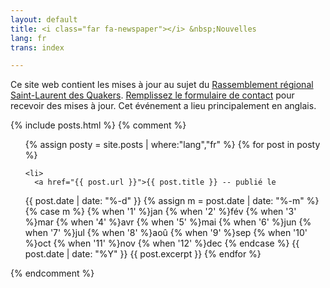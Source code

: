 ```yaml
---
layout: default
title: <i class="far fa-newspaper"></i> &nbsp;Nouvelles
lang: fr
trans: index

---
```

Ce site web contient les mises à jour au sujet du [Rassemblement régional Saint-Laurent des Quakers](/rr-fr.html). [Remplissez le formulaire de contact](/contact-fr) pour recevoir des mises à jour. Cet événement a lieu principalement en anglais.

{% include posts.html %}
{% comment %}
<ul>
{% assign posty = site.posts | where:"lang","fr" %}
  {% for post in posty %}

    <li>
      <a href="{{ post.url }}">{{ post.title }} -- publié le 
<!-- Whitespace added for readability -->
{{ post.date | date: "%-d" }}
{% assign m = post.date | date: "%-m" %}
{% case m %}
  {% when '1' %}jan
  {% when '2' %}fév
  {% when '3' %}mar
  {% when '4' %}avr
  {% when '5' %}mai
  {% when '6' %}jun
  {% when '7' %}jul
  {% when '8' %}aoû
  {% when '9' %}sep
  {% when '10' %}oct
  {% when '11' %}nov
  {% when '12' %}dec
{% endcase %}
{{ post.date | date: "%Y" }}
</a>
      {{ post.excerpt }}
    </li>
  {% endfor %}
</ul>
{% endcomment %}
